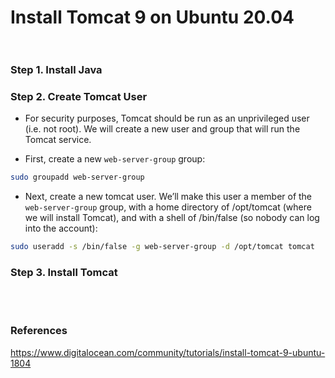 # Install Tomcat 9 on Ubuntu 20.04 <br/><br/>

### Step 1. Install Java

### Step 2. Create Tomcat User

- For security purposes, Tomcat should be run as an unprivileged user (i.e. not root). 
We will create a new user and group that will run the Tomcat service.

- First, create a new `web-server-group` group:

```bash
sudo groupadd web-server-group
```

- Next, create a new tomcat user. We’ll make this user a member of the `web-server-group` group, 
with a home directory of /opt/tomcat (where we will install Tomcat), and with a shell of /bin/false 
(so nobody can log into the account):

```bash
sudo useradd -s /bin/false -g web-server-group -d /opt/tomcat tomcat
```

### Step 3. Install Tomcat

<br/>
<br/>

### References

https://www.digitalocean.com/community/tutorials/install-tomcat-9-ubuntu-1804